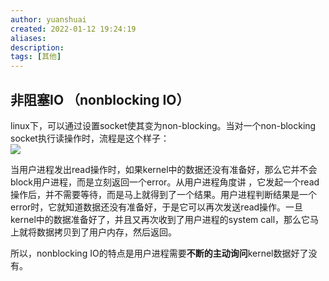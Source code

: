 ```yaml
---
author: yuanshuai
created: 2022-01-12 19:24:19
aliases: 
description:
tags: [其他]
---
```





## 非阻塞IO （nonblocking IO）
linux下，可以通过设置socket使其变为non-blocking。当对一个non-blocking socket执行读操作时，流程是这个样子：  
![](Pasted%20image%2020220111115338.png)

当用户进程发出read操作时，如果kernel中的数据还没有准备好，那么它并不会block用户进程，而是立刻返回一个error。从用户进程角度讲 ，它发起一个read操作后，并不需要等待，而是马上就得到了一个结果。用户进程判断结果是一个error时，它就知道数据还没有准备好，于是它可以再次发送read操作。一旦kernel中的数据准备好了，并且又再次收到了用户进程的system call，那么它马上就将数据拷贝到了用户内存，然后返回。

所以，nonblocking IO的特点是用户进程需要**不断的主动询问**kernel数据好了没有。
